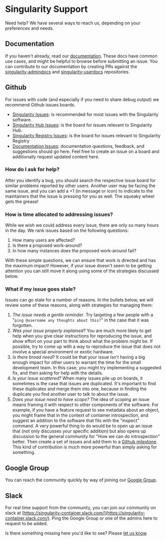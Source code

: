 # Singularity Support

Need help? We have several ways to reach us, depending on your preferences and needs.

## Documentation
If you haven't already, read our [documentation](https://www.sylabs.io/docs/). These docs have common use cases, and might be helpful to browse before submitting an issue. You can contribute to our documentation by creating PRs against the [singularity-admindocs](https://github.com/singularityware/singularity-admindocs) and [singularity-userdocs](https://github.com/singularityware/singularity-userdocs) repositories.

## Github
For issues with code (and especially if you need to share debug output) we recommend Github issues boards.

 - [Singularity Issues](https://github.com/singularityware/singularity/issues): is recommended for most issues with the Singularity software.
 - [Singularity Hub Issues](https://github.com/singularityhub/singularityhub.github.io/issues): is the board for issues relevant to Singularity Hub.
 - [Singularity Registry Issues](https://github.com/singularityhub/sregistry/issues): is the board for issues relevant to Singularity Registry
 - [Documentation Issues](https://github.com/singularityware/singularityware.github.io/issues): documentation questions, feedback, and suggestions should go here. Feel free to create an issue on a board and additionally request updated content here.

### How do I ask for help?
After you identify a bug, you should search the respective issue board for similar problems reported by other users. Another user may be facing the same issue, and you can add a +1 (in message or icon) to indicate to the maintainers that the issue is pressing for you as well. The squeaky wheel gets the grease!

### How is time allocated to addressing issues?
While we wish we could address every issue, there are only so many hours in the day. We rank issues based on the following questions:

 1. How many users are affected?
 2. Is there a proposed work-around?
 2. In how many instances does the proposed work-around fail?

With these simple questions, we can ensure that work is directed and has the maximum impact! However, if your issue doesn't seem to be getting attention you can still move it along using some of the strategies discussed below.

### What if my issue goes stale?
Issues can go stale for a number of reasons. In the bullets below, we will review some of these reasons, along with strategies for managing them:

 1. *The issue needs a gentle reminder*. Try targeting a few people with a "`ping @username any thoughts about this?`" in the case that it was forgotten.
 2. *Was your issue properly explained*? You are much more likely to get help when you give clear instructions for reproducing the issue, and show effort on your part to think about what the problem might be. If possible, try to come up with a way to reproduce the issue that does not involve a special environment or exotic hardware. 
 3. *Is there broad need*? It could be that your issue isn't having a big enough impact for other users to warrant the time for the small development team. In this case, you might try implementing a suggested fix, and then asking for help with the details.
 4. *Is your issue scattered?* When many issues pile up on boards, it sometimes is the case that issues are duplicated. It's important to find these duplicates and merge them into one, because in finding the duplicate you find another user to talk to about the issue.
 5. *Does your issue need to have scope?* The idea of scoping an issue means framing it with respect to other components of the software. For example, if you have a feature request to see metadata about an object, you might frame that in the context of container introspection, and suggest an addition to the software that fits with the "inspect" command. A very powerful thing to do would be to open up an issue that (not only discusses your specific addition) but also opens up discussion to the general community for "How we can do introspection" better. Then create a set of issues and add them to a [Github milestone](https://help.github.com/articles/about-milestones/).  This kind of contribution is much more powerful than simply asking for something.
 
## Google Group
You can reach the community quickly by way of joining our [Google Group](https://groups.google.com/a/lbl.gov/forum/#!forum/singularity).

## Slack
For real time support from the community, you can join our community on slack at [https://singularity-container.slack.com/](https://singularity-container.slack.com/). Ping the Google Group or one of the admins here to request to be added.

Is there something missing here you'd like to see? Please [let us know](https://github.com/singularityware/singularity/issues).
